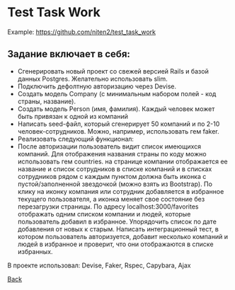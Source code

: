# Test Task Work

Example: https://github.com/niten2/test_task_work

## Задание включает в себя:

- Сгенерировать новый проект со свежей версией Rails и базой данных Postgres. Желательно использовать slim.
- Подключить дефолтную авторизацию через Devise.
- Создать модель Company (с минимальным набором полей - код страны, название).
- Создать модель Person (имя, фамилия). Каждый человек может быть привязан к одной из компаний
- Написать seed-файл, который сгенерирует 50 компаний и по 2-10 человек-сотрудников. Можно, например, использовать гем faker.
- Реализовать следующий функционал:
- После авторизации пользователь видит список имеющихся компаний. Для отображения названия страны по коду можно использовать гем countries. на странице компании отображается ее название и список сотрудников в списке компаний и в списках сотрудников рядом с каждым пунктом должна быть иконка с пустой/заполненной звездочкой (можно взять из Bootstrap). По клику на иконку компания или сотрудник добавляется в избранное текущего пользователя, а иконка меняет свое состояние без перезагрузки страницы. По адресу localhost:3000/favorites отображать одним списком компании и людей, которые пользователь добавил в избранное. Упорядочить список по дате добавления от новых к старым. Написать интеграционный тест, в котором пользователь авторизуется, добавит несколько компаний и людей в избранное и проверит, что они отображаются в списке избранных.

В проекте использовал: Devise, Faker, Rspec, Capybara, Ajax

[Back](https://github.com/niten2/test_tasks)
